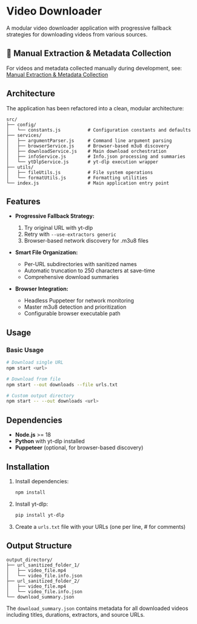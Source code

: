 # Video Downloader

A modular video downloader application with progressive fallback strategies for downloading videos from various sources.

## 📁 Manual Extraction & Metadata Collection

For videos and metadata collected manually during development, see: [Manual Extraction & Metadata Collection](https://drive.google.com/file/d/1TjfyVOd7B5n39B4sY6MQ3C0teB2gb6cI/view?usp=sharing)

## Architecture

The application has been refactored into a clean, modular architecture:

```
src/
├── config/
│   └── constants.js          # Configuration constants and defaults
├── services/
│   ├── argumentParser.js     # Command line argument parsing
│   ├── browserService.js     # Browser-based m3u8 discovery
│   ├── downloadService.js    # Main download orchestration
│   ├── infoService.js        # Info.json processing and summaries
│   └── ytDlpService.js       # yt-dlp execution wrapper
├── utils/
│   ├── fileUtils.js          # File system operations
│   └── formatUtils.js        # Formatting utilities
└── index.js                  # Main application entry point
```

## Features

- **Progressive Fallback Strategy:**

  1. Try original URL with yt-dlp
  2. Retry with `--use-extractors generic`
  3. Browser-based network discovery for .m3u8 files

- **Smart File Organization:**

  - Per-URL subdirectories with sanitized names
  - Automatic truncation to 250 characters at save-time
  - Comprehensive download summaries

- **Browser Integration:**
  - Headless Puppeteer for network monitoring
  - Master m3u8 detection and prioritization
  - Configurable browser executable path

## Usage

### Basic Usage

```bash
# Download single URL
npm start <url>

# Download from file
npm start --out downloads --file urls.txt

# Custom output directory
npm start -- --out downloads <url>

```

## Dependencies

- **Node.js** >= 18
- **Python** with yt-dlp installed
- **Puppeteer** (optional, for browser-based discovery)

## Installation

1. Install dependencies:

   ```bash
   npm install
   ```

2. Install yt-dlp:

   ```bash
   pip install yt-dlp
   ```

3. Create a `urls.txt` file with your URLs (one per line, # for comments)

## Output Structure

```
output_directory/
├── url_sanitized_folder_1/
│   ├── video_file.mp4
│   └── video_file.info.json
├── url_sanitized_folder_2/
│   ├── video_file.mp4
│   └── video_file.info.json
└── download_summary.json
```

The `download_summary.json` contains metadata for all downloaded videos including titles, durations, extractors, and source URLs.
